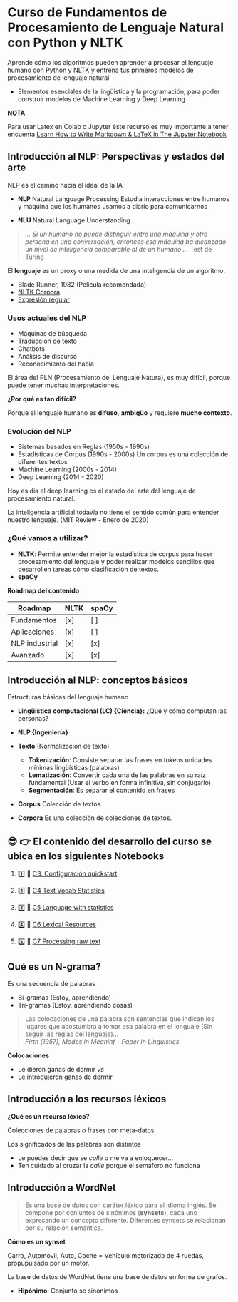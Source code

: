 # Curso de Fundamentos de Procesamiento de Lenguaje Natural con Python y NLTK

Aprende cómo los algoritmos pueden aprender a procesar el lenguaje humano con Python y NLTK y entrena tus primeros modelos de procesamiento de lenguaje natural

- Elementos esenciales de la lingüistica y la programación, para poder construir modelos de Machine Learning y Deep Learning

**NOTA**

Para usar Latex en Colab o Jupyter éste recurso es muy importante a tener encuenta
[Learn How to Write Markdown & LaTeX in The Jupyter Notebook](https://towardsdatascience.com/write-markdown-latex-in-the-jupyter-notebook-10985edb91fd)

## Introducción al NLP: Perspectivas y estados del arte

NLP es el camino hacia el ideal de la IA

- **NLP** Natural Language Processing
  Estudia interacciones entre humanos y máquina que los humanos usamos a diario para comunicarnos

- **NLU** Natural Language Understanding

> _… Si un humano no puede distinguir entre una máquina y otra persona en una conversación, entonces esa máquina ha alcanzado un nivel de inteligencia comparable al de un humano …_ Test de Turing

El **lenguaje** es un proxy o una medida de una inteligencia de un algoritmo.

- Blade Runner, 1982 (Película recomendada)
- [NLTK Corpora](http://www.nltk.org/nltk_data/)
- [Expresión regular](https://es.wikipedia.org/wiki/Expresión_regular)

### Usos actuales del NLP

- Máquinas de búsqueda
- Traducción de texto
- Chatbots
- Análisis de discurso
- Reconocimiento del habla

El área del PLN (Procesamiento del Lenguaje Natura), es muy difícil, porque puede tener muchas interpretaciones.

**¿Por qué es tan difícil?**

Porque el lenguaje humano es **difuso**, **ambigüo** y requiere **mucho contexto**.

### Evolución del NLP

- Sistemas basados en Reglas (1950s - 1990s)
- Estadísticas de Corpus (1990s - 2000s)
  Un corpus es una colección de diferentes textos
- Machine Learning (2000s - 2014)
- Deep Learning (2014 - 2020)

Hoy es dia el deep learning es el estado del arte del lenguaje de procesamiento natural.

La inteligencia artificial todavía no tiene el sentido común para entender nuestro lenguaje. (MIT Review - Enero de 2020)

### ¿Qué vamos a utilizar?

- **NLTK**: Permite entender mejor la estadística de corpus para hacer procesamiento del lenguaje y poder realizar modelos sencillos que desarrollen tareas cómo clasificación de textos.
- **spaCy**

**Roadmap del contenido**

| Roadmap        | NLTK | spaCy |
| -------------- | ---- | ----- |
| Fundamentos    | [x]  | [ ]   |
| Aplicaciones   | [x]  | [ ]   |
| NLP industrial | [x]  | [x]   |
| Avanzado       | [x]  | [x]   |

## Introducción al NLP: conceptos básicos

Estructuras básicas del lenguaje humano

- **Lingüística computacional (LC) {Ciencia}:** ¿Qué y cómo computan las personas?
- **NLP {Ingeniería}**

- **Texto** (Normalización de texto)
  - **Tokenización**: Consiste separar las frases en tokens unidades mínimas lingüísticas (palabras)
  - **Lematización**: Convertir cada una de las palabras en su raíz fundamental (Usar el verbo en forma infinitiva, sin conjugarlo)
  - **Segmentación**: Es separar el contenido en frases
- **Corpus** Colección de textos.
- **Corpora** Es una colección de colecciones de textos.

## :sunglasses: :point_right: El contenido del desarrollo del curso se ubica en los siguientes Notebooks

1. :one: :blue_book: [C3. Configuración quickstart](https://github.com/jocode/intro-NPL-python-NLTK/blob/master/notebooks/C3_Configuración_quickstart.ipynb)

2. :two: :green_book: [C4 Text Vocab Statistics](https://github.com/jocode/intro-NPL-python-NLTK/blob/master/notebooks/C4_text_vocab_statistics.ipynb)

3. :three: :ledger: [C5 Language with statistics](https://github.com/jocode/intro-NPL-python-NLTK/blob/master/notebooks/C5_Language_with_statistics.ipynb)

4. :four: :orange_book: [C6 Lexical Resources](https://github.com/jocode/intro-NPL-python-NLTK/blob/master/notebooks/C6_Lexical_Resources.ipynb)

5. :five: :closed_book: [C7 Processing raw text](https://github.com/jocode/intro-NPL-python-NLTK/blob/master/notebooks/C7_Processing_raw_text.ipynb)

## Qué es un N-grama?

Es una secuencia de palabras

- Bi-gramas (Estoy, aprendiendo)
- Tri-gramas (Estoy, aprendiendo cosas)

> Las colocaciones de una palabra son sentencias que indican los lugares que acostumbra a tomar esa palabra en el lenguaje (Sin seguir las reglas del lenguaje)...  
> _Firth (1957), Modes in Meaninf - Paper in Linguistics_

**Colocaciones**

- Le dieron ganas de dormir
  _vs_
- Le introdujeron ganas de dormir

## Introducción a los recursos léxicos

**¿Qué es un recurso léxico?**

Colecciones de palabras o frases con meta-datos

Los significados de las palabras son distintos

- Le puedes decir que se _calle_ o me va a enloquecer...
- Ten cuidado al cruzar la _calle_ porque el semáforo no funciona

## Introducción a WordNet

> Es una base de datos con caráter léxico para el idioma inglés. Se compone por conjuntos de sinónimos (**synsets**), cada uno expresando un concepto diferente. Diferentes synsets se relacionan por su relación semántica.

**Cómo es un synset**

Carro, Automovil, Auto, Coche = Vehículo motorizado de 4 ruedas, propupulsado por un motor.

La base de datos de WordNet tiene una base de datos en forma de grafos.

- **Hipónimo**: Conjunto se sinonimos

